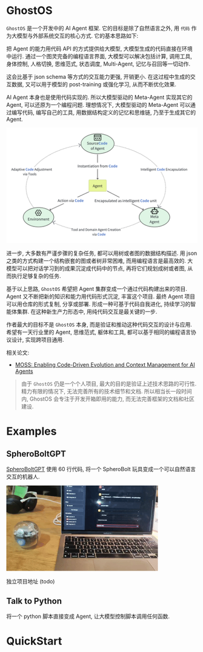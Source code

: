 # GhostOS

`GhostOS` 是一个开发中的 AI Agent 框架. 它的目标是除了自然语言之外, 用 `代码` 作为大模型与外部系统交互的核心方式. 它的基本思路如下:

把 Agent 的能力用代码 API 的方式提供给大模型, 大模型生成的代码直接在环境中运行.
通过一个图灵完备的编程语言界面, 大模型可以解决包括计算, 调用工具, 身体控制, 人格切换, 思维范式, 状态调度, Multi-Agent, 记忆与召回等一切动作.

这会比基于 json schema 等方式的交互能力更强, 开销更小. 
在这过程中生成的交互数据, 又可以用于模型的 post-training 或强化学习, 从而不断优化效果.

AI Agent 本身也是使用代码实现的. 所以大模型驱动的 Meta-Agent 实现其它的 Agent, 可以还原为一个编程问题. 
理想情况下, 大模型驱动的 Meta-Agent 可以通过编写代码, 编写自己的工具, 用数据结构定义的记忆和思维链, 乃至于生成其它的 Agent.

![meta-agent-cycle](../assets/meta-agent-cycle.png)

进一步, 大多数有严谨步骤的复杂任务, 都可以用树或者图的数据结构描述.
用 json 之类的方式构建一个结构嵌套的图或者树非常困难, 而用编程语言是最高效的.
大模型可以把对话学习到的成果沉淀成代码中的节点, 再将它们规划成树或者图, 从而执行足够复杂的任务.

基于以上思路, `GhostOS` 希望把 Agent 集群变成一个通过代码构建出来的项目. Agent 又不断把新的知识和能力用代码形式沉淀, 丰富这个项目.
最终 Agent 项目可以用仓库的形式复制, 分享或部署. 形成一种可基于代码自我进化, 持续学习的智能体集群.
在这种新生产力形态中, 用纯代码交互是最关键的一步.

作者最大的目标不是 `GhostOS` 本身, 而是验证和推动这种代码交互的设计与应用. 希望有一天行业里的 Agent, 思维范式, 躯体和工具, 
都可以基于相同的编程语言协议设计, 实现跨项目通用. 

相关论文: 
- [MOSS: Enabling Code-Driven Evolution and Context Management for AI Agents](https://arxiv.org/abs/2409.16120)


> 由于 `GhostOS` 仍是一个个人项目, 最大的目的是验证上述技术思路的可行性.
> 精力有限的情况下, 无法完善所有的技术细节和文档.
> 所以相当长一段时间内, GhostOS 会专注于开发开箱即用的能力, 而无法完善框架的文档和社区建设.


# Examples

## SpheroBoltGPT

[SpheroBoltGPT](https://github.com/ghost-in-moss/GhostOS/examples/sphero/sphero_bolt_gpt_agent.py) 使用 60 行代码,
将一个 SpheroBolt 玩具变成一个可以自然语言交互的机器人. 

![SpheroBoltGPT](../assets/sphero_bolt_gpt.gif)

独立项目地址 (todo)

## Talk to Python

将一个 python 脚本直接变成 Agent, 让大模型控制脚本调用任何函数. 


# QuickStart
